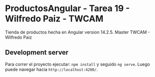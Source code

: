 # ProductosAngular - Tarea 19 - Wilfredo Paiz - TWCAM

Tienda de productos hecha en Angular version 14.2.5.
Master TWCAM - Wilfredo Paiz

## Development server

Para correr el proyecto ejecutar:
`npm install` y seguido `ng serve`. Luego puede navegar hacia `http://localhost:4200/`.
